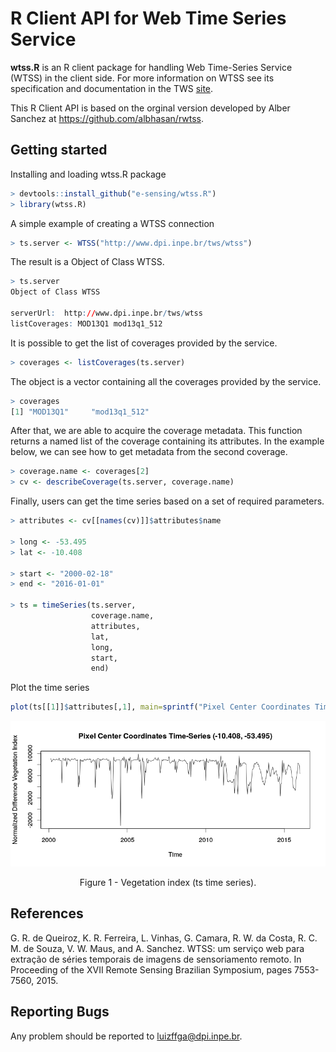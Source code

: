 # R Client API for Web Time Series Service

**wtss.R** is an R client package for handling Web Time-Series Service (WTSS) in the client side. For more information on WTSS see  its specification and documentation in the TWS [site](https://github.com/e-sensing/tws). 

This R Client API is based on the orginal version developed by Alber Sanchez at https://github.com/albhasan/rwtss.

## Getting started

Installing and loading wtss.R package

``` r
> devtools::install_github("e-sensing/wtss.R")
> library(wtss.R)
```

A simple example of creating a WTSS connection

``` r 
> ts.server <- WTSS("http://www.dpi.inpe.br/tws/wtss")
```

The result is a Object of Class WTSS. 

``` r
> ts.server
Object of Class WTSS

serverUrl:  http://www.dpi.inpe.br/tws/wtss 
listCoverages: MOD13Q1 mod13q1_512

```

It is possible to get the list of coverages provided by the service.

```r
> coverages <- listCoverages(ts.server)
```

The object is a vector containing all the coverages provided by the service. 

```r
> coverages
[1] "MOD13Q1"     "mod13q1_512"
```

After that, we are able to acquire the coverage metadata. This function returns a named list of the coverage containing its attributes. In the example below, we can see how to get metadata from the second coverage.

```r
> coverage.name <- coverages[2]
> cv <- describeCoverage(ts.server, coverage.name)
```

Finally, users can get the time series based on a set of required parameters.

```r
> attributes <- cv[[names(cv)]]$attributes$name

> long <- -53.495
> lat <- -10.408

> start <- "2000-02-18"
> end <- "2016-01-01"
  
> ts = timeSeries(ts.server, 
                  coverage.name, 
                  attributes, 
                  lat, 
                  long, 
                  start, 
                  end)
```

Plot the time series 

```r
plot(ts[[1]]$attributes[,1], main=sprintf("Pixel Center Coordinates Time-Series (%5.3f, %5.3f)", ts[[1]]$center_coordinate$latitude, ts[[1]]$center_coordinate$longitude), xlab="Time", ylab="Normalized Difference Vegetation Index")
```

<p align="center">
<img src="images/plot-ts-timeseries.png" alt="Figure 1 - Vegetation index (ts time series)."  />
<p class="caption" align="center">
Figure 1 - Vegetation index (ts time series).
</p>
</p>

## References

G. R. de Queiroz, K. R. Ferreira, L. Vinhas, G. Camara, R. W. da Costa, R. C. M. de Souza, V. W. Maus, and A. Sanchez. WTSS: um serviço web para extração de séries temporais de imagens de sensoriamento remoto. In Proceeding of the XVII Remote Sensing Brazilian Symposium, pages 7553-7560, 2015.

## Reporting Bugs

Any problem should be reported to luizffga@dpi.inpe.br.
